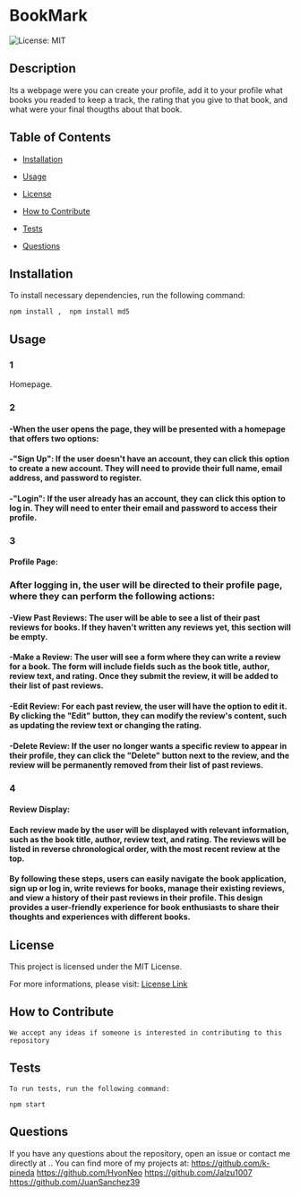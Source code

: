 # BookMark
  ![License: MIT](https://img.shields.io/badge/License-MIT-yellow.svg)
  
  ## Description

  Its a webpage were you can create your profile, add it to your profile what books you readed to keep a track, the rating that you give to that book, and what were your final thougths about that book.

  ## Table of Contents

  - [Installation](#installation)
  
  - [Usage](#usage)
  
  - [License](#license)

  - [How to Contribute](#Contribute)

  - [Tests](#tests)

  - [Questions](#questions)

  ## Installation

  To install necessary dependencies, run the following command:

    npm install ,  npm install md5

  ## Usage

 ### 1
 Homepage.

 ### 2 
  #### -When the user opens the page, they will be presented with a homepage that offers two options:
  #### -"Sign Up": If the user doesn't have an account, they can click this option to create a new account. They will need to provide their full name, email address, and password to register.
  #### -"Login": If the user already has an account, they can click this option to log in. They will need to enter their email and password to access their profile.



### 3
 #### Profile Page:

 ### After logging in, the user will be directed to their profile page, where they can perform the following actions:
  #### -View Past Reviews: The user will be able to see a list of their past reviews for books. If they haven't written any reviews yet, this section will be empty.
 #### -Make a Review: The user will see a form where they can write a review for a book. The form will include fields such as the book title, author, review text, and rating. Once they submit the review, it will be added to their list of past reviews.
 #### -Edit Review: For each past review, the user will have the option to edit it. By clicking the "Edit" button, they can modify the review's content, such as updating the review text or changing the rating.
 #### -Delete Review: If the user no longer wants a specific review to appear in their profile, they can click the "Delete" button next to the review, and the review will be permanently removed from their list of past reviews.

### 4

#### Review Display:
#### Each review made by the user will be displayed with relevant information, such as the book title, author, review text, and rating. The reviews will be listed in reverse chronological order, with the most recent review at the top.
#### By following these steps, users can easily navigate the book application, sign up or log in, write reviews for books, manage their existing reviews, and view a history of their past reviews in their profile. This design provides a user-friendly experience for book enthusiasts to share their thoughts and experiences with different books.

  ## License  

  This project is licensed under the MIT License.

  For more informations, please visit: [License Link](https://opensource.org/licenses/MIT)

  ## How to Contribute

    We accept any ideas if someone is interested in contributing to this repository

  ## Tests

    To run tests, run the following command:

    npm start

  ## Questions

  If you have any questions about the repository, open an issue or contact me directly at .. You can find more of my projects at:
    https://github.com/k-pineda 
    https://github.com/HyonNeo 
    https://github.com/Jalzu1007 
    https://github.com/JuanSanchez39